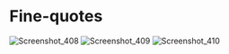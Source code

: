 # Fine-quotes
![Screenshot_408](https://user-images.githubusercontent.com/64974010/235493364-49d12d58-6336-47bd-881a-528072bbdf85.png)
![Screenshot_409](https://user-images.githubusercontent.com/64974010/235493397-313ed6db-65ce-4453-bc47-cdd75bf2779d.png)
![Screenshot_410](https://user-images.githubusercontent.com/64974010/235493400-e2316bd4-b823-46a9-834e-4733993d62da.png)
